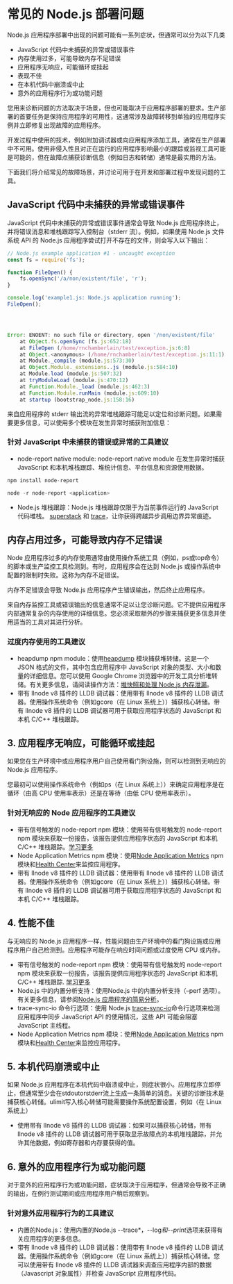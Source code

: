 # 常见的 Node.js 部署问题

Node.js 应用程序部署中出现的问题可能有一系列症状，但通常可以分为以下几类

- JavaScript 代码中未捕获的异常或错误事件
- 内存使用过多，可能导致内存不足错误
- 应用程序无响应，可能循环或挂起
- 表现不佳
- 在本机代码中崩溃或中止
- 意外的应用程序行为或功能问题


您用来诊断问题的方法取决于场景，但也可能取决于应用程序部署的要求。生产部署的首要任务是保持应用程序的可用性，这通常涉及故障转移到单独的应用程序实例并立即修复出现故障的应用程序。


开发过程中使用的技术，例如附加调试器或向应用程序添加工具，通常在生产部署中不可用。使用非侵入性且对正在运行的应用程序影响最小的跟踪或监视工具可能是可能的，但在故障点捕获诊断信息（例如日志和转储）通常是最实用的方法。

下面我们将介绍常见的故障场景，并讨论可用于在开发和部署过程中发现问题的工具。

##  JavaScript 代码中未捕获的异常或错误事件

JavaScript 代码中未捕获的异常或错误事件通常会导致 Node.js 应用程序终止，并将错误消息和堆栈跟踪写入控制台（stderr 流）。例如，如果使用 Node.js 文件系统 API 的 Node.js 应用程序尝试打开不存在的文件，则会写入以下输出：

```js
// Node.js example application #1 - uncaught exception
const fs = require('fs');

function FileOpen() {
    fs.openSync('/a/non/existent/file', 'r');
}

console.log('example1.js: Node.js application running');
FileOpen();




Error: ENOENT: no such file or directory, open '/non/existent/file'
    at Object.fs.openSync (fs.js:652:18)
    at FileOpen (/home/rnchamberlain/test/exception.js:6:8)
    at Object.<anonymous> (/home/rnchamberlain/test/exception.js:11:1)
    at Module._compile (module.js:573:30)
    at Object.Module._extensions..js (module.js:584:10)
    at Module.load (module.js:507:32)
    at tryModuleLoad (module.js:470:12)
    at Function.Module._load (module.js:462:3)
    at Function.Module.runMain (module.js:609:10)
    at startup (bootstrap_node.js:158:16)
```

来自应用程序的 stderr 输出流的异常堆栈跟踪可能足以定位和诊断问题。如果需要更多信息，可以使用多个模块在发生异常时捕获附加信息：


### 针对 JavaScript 中未捕获的错误或异常的工具建议

- node-report native module: node-report native module 在发生异常时捕获 JavaScript 和本机堆栈跟踪、堆统计信息、平台信息和资源使用数据。
```js
npm install node-report

node -r node-report <application>
```
- Node.js 堆栈跟踪：Node.js 堆栈跟踪仅限于为当前事件运行的 JavaScript 代码堆栈。 [superstack](https://www.npmjs.com/package/superstack) 和 [trace](https://www.npmjs.com/package/trace)，让你获得跨越异步调用边界异常痕迹。


## 内存占用过多，可能导致内存不足错误

Node 应用程序过多的内存使用通常由使用操作系统工具（例如，ps或top命令）的脚本或生产监控工具检测到。有时，应用程序会在达到 Node.js 或操作系统中配置的限制时失败。这称为内存不足错误。

内存不足错误会导致 Node.js 应用程序产生错误输出，然后终止应用程序。


来自内存监控工具或错误输出的信息通常不足以让您诊断问题。它不提供应用程序内部通常复杂的内存使用的详细信息。您必须采取额外的步骤来捕获更多信息并使用适当的工具对其进行分析。


### 过度内存使用的工具建议

- heapdump npm module：使用[heapdump](https://www.npmjs.com/package/heapdump) 模块捕获堆转储。这是一个 JSON 格式的文件，其中包含应用程序中 JavaScript 对象的类型、大小和数量的详细信息。您可以使用 Google Chrome 浏览器中的开发工具分析堆转储。有关更多信息，请阅读操作方法：[堆快照和处理 Node.js 内存泄漏](https://strongloop.com/strongblog/how-to-heap-snapshots/?_ga=2.90164572.676654126.1625630595-1169318302.1614752286)。
- 带有 llnode v8 插件的 LLDB 调试器：使用带有 llnode v8 插件的 LLDB 调试器。使用操作系统命令（例如gcore（在 Linux 系统上））捕获核心转储。带有 llnode v8 插件的 LLDB 调试器可用于获取应用程序状态的 JavaScript 和本机 C/C++ 堆栈跟踪。


## 3. 应用程序无响应，可能循环或挂起

如果您在生产环境中或应用程序用户自己使用看门狗设施，则可以检测到无响应的 Node.js 应用程序。

您最初可以使用操作系统命令（例如ps（在 Linux 系统上））来确定应用程序是在循环（由高 CPU 使用率表示）还是在等待（由低 CPU 使用率表示）。

### 针对无响应的 Node 应用程序的工具建议

- 带有信号触发的 node-report npm 模块：使用带有信号触发的 node-report npm 模块来获取一份报告，该报告提供应用程序状态的 JavaScript 和本机 C/C++ 堆栈跟踪。[学习更多](https://www.youtube.com/watch?v=GE6Z2ACQK3s&feature=youtu.be)
- Node Application Metrics npm 模块：使用[Node Application Metrics](https://www.npmjs.com/package/appmetrics) npm 模块和[Health Center](https://marketplace.eclipse.org/content/ibm-monitoring-and-diagnostic-tools-health-center)来监控应用程序。
- 带有 llnode v8 插件的 LLDB 调试器：使用带有 llnode v8 插件的 LLDB 调试器。使用操作系统命令（例如gcore（在 Linux 系统上））捕获核心转储。带有 llnode v8 插件的 LLDB 调试器可用于获取应用程序状态的 JavaScript 和本机 C/C++ 堆栈跟踪。

## 4. 性能不佳

与无响应的 Node.js 应用程序一样，性能问题由生产环境中的看门狗设施或应用程序用户自己检测到。应用程序可能存在响应时间问题或过度使用 CPU 或内存。

- 带有信号触发的 node-report npm 模块：使用带有信号触发的 node-report npm 模块来获取一份报告，该报告提供应用程序状态的 JavaScript 和本机 C/C++ 堆栈跟踪. [学习更多](https://www.youtube.com/watch?v=GE6Z2ACQK3s&feature=youtu.be)
- Node.js 中的内置分析支持：使用Node.js 中的内置分析支持（–perf 选项）。有关更多信息，请参阅[Node.js 应用程序的简易分析](https://nodejs.org/en/docs/guides/simple-profiling/)。
- trace-sync-io 命令行选项：使用 Node.js [trace-sync-io](https://nodejs.org/docs/latest/api/cli.html#cli_trace_sync_io)命令行选项来检测应用程序中同步 JavaScript API 的使用情况，这些 API 可能会阻塞 JavaScript 主线程。
- Node Application Metrics npm 模块：使用[Node Application Metrics](https://www.npmjs.com/package/appmetrics) npm 模块和[Health Center](https://marketplace.eclipse.org/content/ibm-monitoring-and-diagnostic-tools-health-center)来监控应用程序。


## 5. 本机代码崩溃或中止

如果 Node.js 应用程序在本机代码中崩溃或中止，则症状很小。应用程序立即停止，但通常至少会在stdoutorstderr流上生成一条简单的消息。关键的诊断技术是捕获核心转储。ulimit写入核心转储可能需要操作系统配置设置，例如（在 Linux 系统上）

- 使用带有 llnode v8 插件的 LLDB 调试器：如果可以捕获核心转储，带有 llnode v8 插件的 LLDB 调试器可用于获取显示故障点的本机堆栈跟踪，并允许其他数据，例如寄存器和内存要获得的值。


## 6. 意外的应用程序行为或功能问题


对于意外的应用程序行为或功能问题，症状取决于应用程序，但通常会导致不正确的输出，在例行测试期间或应用程序用户稍后观察到。

### 针对意外应用程序行为的工具建议

- 内置的Node.js：使用内置的Node.js --trace*，--log*和--print*选项来获得有关应用程序的更多信息。
- 带有 llnode v8 插件的 LLDB 调试器：使用带有 llnode v8 插件的 LLDB 调试器。使用操作系统命令（例如gcore（在 Linux 系统上））捕获核心转储。您可以使用带有 llnode v8 插件的 LLDB 调试器来调查应用程序内部的数据（Javascript 对象属性）并检查 JavaScript 应用程序代码。